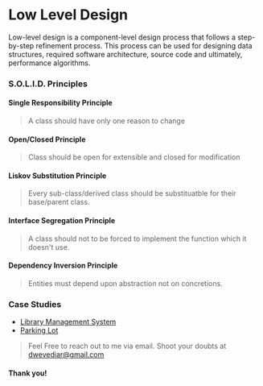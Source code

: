 # Low Level Design

Low-level design is a component-level design process that follows a step-by-step refinement process. This process can be used for designing data structures, required software architecture, source code and ultimately, performance algorithms.

### S.O.L.I.D. Principles

#### Single Responsibility Principle

> A class should have only one reason to change

#### Open/Closed Principle

> Class should be open for extensible and closed for modification

#### Liskov Substitution Principle

> Every sub-class/derived class should be substituatble for their base/parent class.

#### Interface Segregation Principle

> A class should not to be forced to implement the function which it doesn't use.

#### Dependency Inversion Principle

> Entities must depend upon abstraction not on concretions.

### Case Studies

- [Library Management System](https://github.com/archit-dwevedi/low-level-design/tree/main/library-management-system)
- [Parking Lot](https://github.com/archit-dwevedi/low-level-design/tree/main/parking-lot)

> Feel Free to reach out to me via email. Shoot your doubts at dwevediar@gmail.com

#### Thank you!